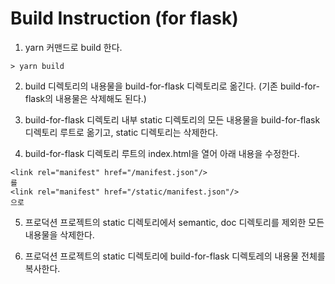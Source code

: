 Build Instruction (for flask)
===

1. yarn 커맨드로 build 한다.
```
> yarn build
```

2. build 디렉토리의 내용물을 build-for-flask 디렉토리로 옮긴다. (기존 build-for-flask의 내용물은 삭제해도 된다.)

3. build-for-flask 디렉토리 내부 static 디렉토리의 모든 내용물을 build-for-flask 디렉토리 루트로 옮기고, static 디렉토리는 삭제한다.

4. build-for-flask 디렉토리 루트의 index.html을 열어 아래 내용을 수정한다.

```
<link rel="manifest" href="/manifest.json"/>
를
<link rel="manifest" href="/static/manifest.json"/>
으로
```

5. 프로덕션 프로젝트의 static 디렉토리에서 semantic, doc 디렉토리를 제외한 모든 내용물을 삭제한다.

6. 프로덕션 프로젝트의 static 디렉토리에 build-for-flask 디렉토레의 내용물 전체를 복사한다.